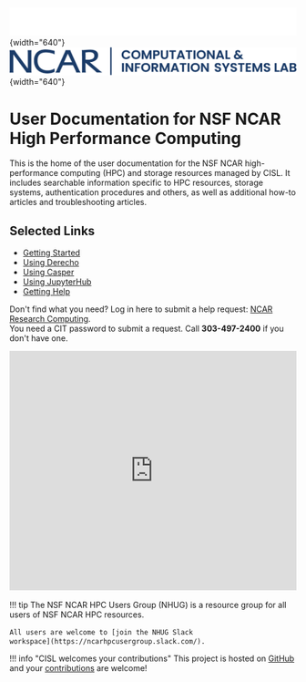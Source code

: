 ![](media/CISL-contemp-logo-white.png#only-dark){width="640"}
![](media/CISL-contemp-logo-blue.png#only-light){width="640"}

# User Documentation for NSF NCAR High Performance Computing

This is the home of the user documentation for the NSF NCAR high-performance computing (HPC) and storage resources managed by CISL. It includes searchable information specific to HPC resources, storage systems, authentication procedures and others, as well as additional how-to articles and troubleshooting articles.

## Selected Links

* [Getting Started](./getting-started/index.md)
* [Using Derecho](./compute-systems/derecho/index.md)
* [Using Casper](./compute-systems/casper/index.md)
* [Using JupyterHub](./compute-systems/jupyterhub/index.md)
* [Getting Help](./user-support/index.md)

Don't find what you need? Log in here to submit a help request: [NCAR Research Computing](https://rchelp.ucar.edu/).  
You need a CIT password to submit a request. Call **303-497-2400** if you don't have one.

<iframe frameborder="0" height="420" scrolling="no" src="https://status.cisl.ucar.edu/csg/cod-status/cod.html" width="100%"></iframe>

!!! tip
    The NSF NCAR HPC Users Group (NHUG) is a resource group for all users of NSF NCAR HPC resources.

    All users are welcome to [join the NHUG Slack
    workspace](https://ncarhpcusergroup.slack.com/).

!!! info "CISL welcomes your contributions"
    This project is hosted on [GitHub](https://github.com/NCAR/HPC-Docs) and your
    [contributions](./contributing.md)
    are welcome!

